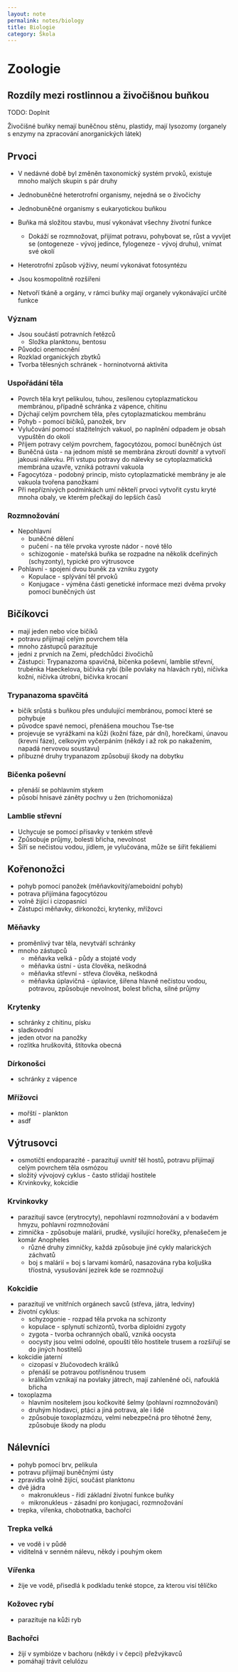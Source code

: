 ```yaml
---
layout: note
permalink: notes/biology
title: Biologie
category: Škola
---
```


# Zoologie

## Rozdíly mezi rostlinnou a živočišnou buňkou

TODO: Doplnit

Živočišné buňky nemají buněčnou stěnu, plastidy, mají lysozomy (organely s enzymy na zpracování anorganických látek)

## Prvoci

- V nedávné době byl změněn taxonomický systém prvoků, existuje mnoho malých skupin s pár druhy
- Jednobuněčné heterotrofní organismy, nejedná se o živočichy

- Jednobuněčné organismy s eukaryotickou buňkou
- Buňka má složitou stavbu, musí vykonávat všechny životní funkce
  - Dokáží se rozmnožovat, přijímat potravu, pohybovat se, růst a vyvíjet se (ontogeneze - vývoj jedince, fylogeneze - vývoj druhu), vnímat své okolí
- Heterotrofní způsob výživy, neumí vykonávat fotosyntézu
- Jsou kosmopolitně rozšířeni
- Netvoří tkáně a orgány, v rámci buňky mají organely vykonávající určité funkce

### Význam

- Jsou součástí potravních řetězců
  - Složka planktonu, bentosu
- Původci onemocnění
- Rozklad organických zbytků
- Tvorba tělesných schránek - horninotvorná aktivita

### Uspořádání těla

- Povrch těla kryt pelikulou, tuhou, zesílenou cytoplazmatickou membránou, případně schránka z vápence, chitinu
- Dýchají celým povrchem těla, přes cytoplazmatickou membránu
- Pohyb - pomocí bičíků, panožek, brv
- Vylučování pomocí stažitelných vakuol, po naplnění odpadem je obsah vypuštěn do okolí
- Příjem potravy celým povrchem, fagocytózou, pomocí buněčných úst
- Buněčná ústa - na jednom místě se membrána zkroutí dovnitř a vytvoří jakousi nálevku. Při vstupu potravy do nálevky se cytoplazmatická membrána uzavře, vzniká potravní vakuola
- Fagocytóza - podobný princip, místo cytoplazmatické membrány je ale vakuola tvořena panožkami
- Při nepříznivých podmínkách umí někteří prvoci vytvořit cystu kryté mnoha obaly, ve kterém přečkají do lepších časů

### Rozmnožování

- Nepohlavní 
  - buněčné dělení
  - pučení - na těle prvoka vyroste nádor - nové tělo
  - schizogonie - mateřská buňka se rozpadne na několik dceřiných (schyzonty), typické pro výtrusovce
- Pohlavní - spojení dvou buněk za vzniku zygoty
  - Kopulace - splývání těl prvoků
  - Konjugace - výměna části genetické informace mezi dvěma prvoky pomocí buněčných úst

## Bičíkovci

- mají jeden nebo více bičíků
- potravu přijímají celým povrchem těla
- mnoho zástupců parazituje
- jedni z prvních na Zemi, předchůdci živočichů
- Zástupci: Trypanazoma spavičná, bičenka poševní, lamblie střevní, trubénka Haeckelova, bičivka rybí (bíle povlaky na hlavách ryb), ničivka kožní, ničivka útrobní, bičivka krocaní

### Trypanazoma spavčitá

- bičík srůstá s buňkou přes undulující membránou, pomocí které se pohybuje
- původce spavé nemoci, přenášena mouchou Tse-tse
- projevuje se vyrážkami na kůži (kožní fáze, pár dní), horečkami, únavou (krevní fáze), celkovým vyčerpáním (někdy i až rok po nakažením, napadá nervovou soustavu)
- příbuzné druhy trypanazom způsobují škody na dobytku

### Bičenka poševní

- přenáší se pohlavním stykem
- působí hnisavé záněty pochvy u žen (trichomoniáza)

### Lamblie střevní

- Uchycuje se pomocí přísavky v tenkém střevě
- Způsobuje průjmy, bolesti břicha, nevolnost
- Šíří se nečistou vodou, jídlem, je vylučována, může se šířit fekáliemi

## Kořenonožci

- pohyb pomocí panožek (měňavkovitý/ameboidní pohyb)
- potrava přijímána fagocytózou
- volně žijící i cizopasníci
- Zástupci měňavky, dírkonožci, krytenky, mřížovci

### Měňavky

- proměnlivý tvar těla, nevytváří schránky
- mnoho zástupců
  - měňavka velká - půdy a stojaté vody
  - měňavka ústní - ústa člověka, neškodná
  - měňavka střevní - střeva člověka, neškodná
  - měňavka úplavičná - úplavice, šířena hlavně nečistou vodou, potravou, způsobuje nevolnost, bolest břicha, silné průjmy

### Krytenky

- schránky z chitinu, písku
- sladkovodní
- jeden otvor na panožky
- rozlitka hruškovitá, štítovka obecná

### Dírkonošci

- schránky z vápence

### Mřížovci

- mořští - plankton
- asdf

## Výtrusovci

- osmotičtí endoparazité - parazitují uvnitř těl hostů, potravu přijímají celým povrchem těla osmózou
- složitý vývojový cyklus - často střídají hostitele
- Krvinkovky, kokcidie

### Krvinkovky

- parazitují savce (erytrocyty), nepohlavní rozmnožování a v bodavém hmyzu, pohlavní rozmnožování
- zimnička - způsobuje malárii, prudké, vysilující horečky, přenašečem je komár Anopheles
  - různé druhy zimničky, každá způsobuje jiné cykly malarických záchvatů
  - boj s malárií = boj s larvami komárů, nasazována ryba koljuška tříostná, vysušování jezírek kde se rozmnožují

### Kokcidie

- parazitují ve vnitřních orgánech savců (střeva, játra, ledviny)
- životní cyklus:
  - schyzogonie - rozpad těla prvoka na schizonty
  - kopulace - splynutí schizontů, tvorba diploidní zygoty
  - zygota - tvorba ochranných obalů, vzniká oocysta
  - oocysty jsou velmi odolné, opouští tělo hostitele trusem a rozšiřují se do jiných hostitelů
- kokcidie jaterní 
  - cizopasí v žlučovodech králíků
  - přenáší se potravou potřísněnou trusem
  - králíkům vznikají na povlaky játrech, mají zahleněné oči, nafouklá břicha
- toxoplazma 
  - hlavním nositelem jsou kočkovité šelmy (pohlavní rozmnožování)
  - druhým hlodavci, ptáci a jiná potrava, ale i lidé
  - způsobuje toxoplazmózu, velmi nebezpečná pro těhotné ženy, způsobuje škody na plodu

## Nálevníci

- pohyb pomocí brv, pelikula
- potravu přijímají buněčnými ústy
- zpravidla volně žijící, součást planktonu
- dvě jádra
  - makronukleus - řídí základní životní funkce buňky
  - mikronukleus - zásadní pro konjugaci, rozmnožování
- trepka, vířenka, chobotnatka, bachořci

### Trepka velká

- ve vodě i v půdě
- viditelná v senném nálevu, někdy i pouhým okem

### Vířenka

- žije ve vodě, přisedlá k podkladu tenké stopce, za kterou visí tělíčko

### Kožovec rybí

- parazituje na kůži ryb

### Bachořci

- žijí v symbióze v bachoru (někdy i v čepci) přežvýkavců
- pomáhají trávit celulózu
